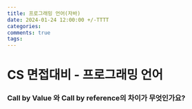 ```yaml
---
title: 프로그래밍 언어(자바)
date: 2024-01-24 12:00:00 +/-TTTT
categories: 
comments: true
tags: 
---
```



# CS 면접대비 - 프로그래밍 언어

### Call by Value 와 Call by reference의 차이가 무엇인가요?